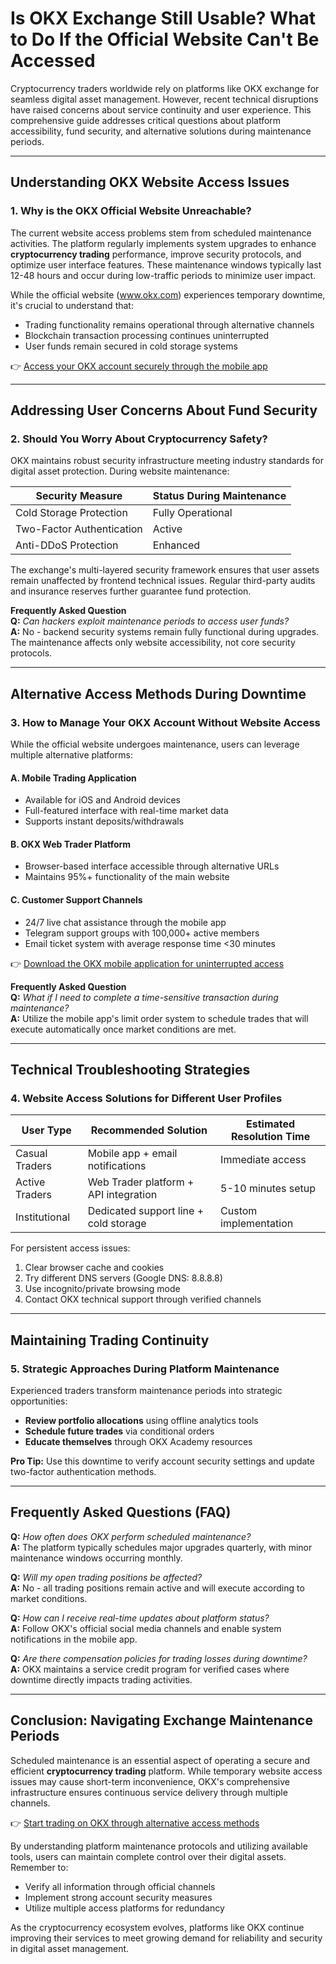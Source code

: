 # Is OKX Exchange Still Usable? What to Do If the Official Website Can't Be Accessed  

Cryptocurrency traders worldwide rely on platforms like OKX exchange for seamless digital asset management. However, recent technical disruptions have raised concerns about service continuity and user experience. This comprehensive guide addresses critical questions about platform accessibility, fund security, and alternative solutions during maintenance periods.  

---

## Understanding OKX Website Access Issues  

### 1. Why is the OKX Official Website Unreachable?  
The current website access problems stem from scheduled maintenance activities. The platform regularly implements system upgrades to enhance **cryptocurrency trading** performance, improve security protocols, and optimize user interface features. These maintenance windows typically last 12-48 hours and occur during low-traffic periods to minimize user impact.  

While the official website (www.okx.com) experiences temporary downtime, it's crucial to understand that:  
- Trading functionality remains operational through alternative channels  
- Blockchain transaction processing continues uninterrupted  
- User funds remain secured in cold storage systems  

👉 [Access your OKX account securely through the mobile app](https://bit.ly/okx-bonus)  

---

## Addressing User Concerns About Fund Security  

### 2. Should You Worry About Cryptocurrency Safety?  
OKX maintains robust security infrastructure meeting industry standards for digital asset protection. During website maintenance:  

| Security Measure          | Status During Maintenance |  
|---------------------------|---------------------------|  
| Cold Storage Protection   | Fully Operational         |  
| Two-Factor Authentication | Active                    |  
| Anti-DDoS Protection      | Enhanced                  |  

The exchange's multi-layered security framework ensures that user assets remain unaffected by frontend technical issues. Regular third-party audits and insurance reserves further guarantee fund protection.  

**Frequently Asked Question**  
**Q:** *Can hackers exploit maintenance periods to access user funds?*  
**A:** No - backend security systems remain fully functional during upgrades. The maintenance affects only website accessibility, not core security protocols.  

---

## Alternative Access Methods During Downtime  

### 3. How to Manage Your OKX Account Without Website Access  

While the official website undergoes maintenance, users can leverage multiple alternative platforms:  

#### A. Mobile Trading Application  
- Available for iOS and Android devices  
- Full-featured interface with real-time market data  
- Supports instant deposits/withdrawals  

#### B. OKX Web Trader Platform  
- Browser-based interface accessible through alternative URLs  
- Maintains 95%+ functionality of the main website  

#### C. Customer Support Channels  
- 24/7 live chat assistance through the mobile app  
- Telegram support groups with 100,000+ active members  
- Email ticket system with average response time <30 minutes  

👉 [Download the OKX mobile application for uninterrupted access](https://bit.ly/okx-bonus)  

**Frequently Asked Question**  
**Q:** *What if I need to complete a time-sensitive transaction during maintenance?*  
**A:** Utilize the mobile app's limit order system to schedule trades that will execute automatically once market conditions are met.  

---

## Technical Troubleshooting Strategies  

### 4. Website Access Solutions for Different User Profiles  

| User Type       | Recommended Solution                     | Estimated Resolution Time |  
|-----------------|------------------------------------------|---------------------------|  
| Casual Traders  | Mobile app + email notifications          | Immediate access          |  
| Active Traders  | Web Trader platform + API integration     | 5-10 minutes setup        |  
| Institutional   | Dedicated support line + cold storage     | Custom implementation     |  

For persistent access issues:  
1. Clear browser cache and cookies  
2. Try different DNS servers (Google DNS: 8.8.8.8)  
3. Use incognito/private browsing mode  
4. Contact OKX technical support through verified channels  

---

## Maintaining Trading Continuity  

### 5. Strategic Approaches During Platform Maintenance  

Experienced traders transform maintenance periods into strategic opportunities:  
- **Review portfolio allocations** using offline analytics tools  
- **Schedule future trades** via conditional orders  
- **Educate themselves** through OKX Academy resources  

**Pro Tip:** Use this downtime to verify account security settings and update two-factor authentication methods.  

---

## Frequently Asked Questions (FAQ)  

**Q:** *How often does OKX perform scheduled maintenance?*  
**A:** The platform typically schedules major upgrades quarterly, with minor maintenance windows occurring monthly.  

**Q:** *Will my open trading positions be affected?*  
**A:** No - all trading positions remain active and will execute according to market conditions.  

**Q:** *How can I receive real-time updates about platform status?*  
**A:** Follow OKX's official social media channels and enable system notifications in the mobile app.  

**Q:** *Are there compensation policies for trading losses during downtime?*  
**A:** OKX maintains a service credit program for verified cases where downtime directly impacts trading activities.  

---

## Conclusion: Navigating Exchange Maintenance Periods  

Scheduled maintenance is an essential aspect of operating a secure and efficient **cryptocurrency trading** platform. While temporary website access issues may cause short-term inconvenience, OKX's comprehensive infrastructure ensures continuous service delivery through multiple channels.  

👉 [Start trading on OKX through alternative access methods](https://bit.ly/okx-bonus)  

By understanding platform maintenance protocols and utilizing available tools, users can maintain complete control over their digital assets. Remember to:  
- Verify all information through official channels  
- Implement strong account security measures  
- Utilize multiple access platforms for redundancy  

As the cryptocurrency ecosystem evolves, platforms like OKX continue improving their services to meet growing demand for reliability and security in digital asset management.